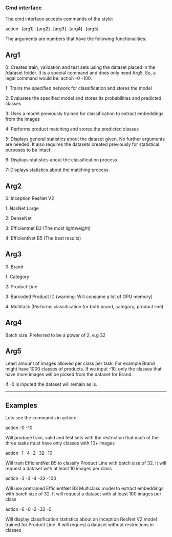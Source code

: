 ### Cmd interface

The cmd interface accepts commands of the style: 

action -[arg1] -[arg2] -[arg3] -[arg4] -[arg5]

The arguments are numbers that have the following functionalities:

## Arg1
0: Creates train, validation and test sets using the dataset placed in the 
/dataset folder. It is a special command and does only need Arg5.
So, a legal command would be: action -0 -100.

1: Trains the specified network for classification and stores the model

2: Evaluates the specified model and stores its probabilities and predicted classes

3: Uses a model previously trained for classification to extract embeddings from the images

4: Performs product matching and stores the predicted classes

5: Displays general statistics about the dataset given. No further arguments are needed.
It also requires the datasets created previously for statistical purposes to be intact.

6: Displays statistics about the classification process

7: Displays statistics about the matching process

## Arg2

0: Inception ResNet V2

1: NasNet Large

2: DenseNet

3: Efficientnet B3 (The most lightweight)

4: EfficientNet B5 (The best results)

## Arg3

0: Brand

1: Category

2: Product Line

3: Barcoded Product ID (warning: Will consume a lot of GPU memory)

4: Multitask (Performs classification for both brand, category, product line)

## Arg4

Batch size. Preferred to be a power of 2, e.g 32

## Arg5

Least amount of images allowed per class per task. For example Brand might have
1000 classes of products. If we input -10, only the classes that have more images 
will be picked from the dataset for Brand. 

If -0 is inputed the dataset will remain as is.

---

## Examples

Lets see the commands in action:

action -0 -10

Will produce train, valid and test sets with the restriction that each
of the three tasks must have only classes with 10+ images

action -1 -4 -2 -32 -10 

Will train EfficientNet B5 to classify Product Line with 
batch size of 32. It will request a dataset with at least 10 images per class

action -3 -3 -4 -32 -100 

Will use pretrained EfficientNet B3 Multiclass model 
to extract embeddings with batch size of 32. It will request a dataset with 
at least 100 images per class

action -6 -0 -2 -32 -0 

Will display classification statistics about an Inception ResNet V2 model 
trained for Product Line. It will request a dataset without restrictions in classes
